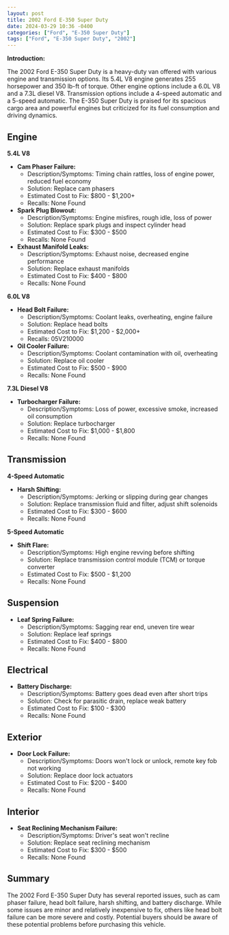 ```yaml
---
layout: post
title: 2002 Ford E-350 Super Duty
date: 2024-03-29 10:36 -0400
categories: ["Ford", "E-350 Super Duty"]
tags: ["Ford", "E-350 Super Duty", "2002"]
---
```

**Introduction:**

The 2002 Ford E-350 Super Duty is a heavy-duty van offered with various engine and transmission options. Its 5.4L V8 engine generates 255 horsepower and 350 lb-ft of torque. Other engine options include a 6.0L V8 and a 7.3L diesel V8. Transmission options include a 4-speed automatic and a 5-speed automatic. The E-350 Super Duty is praised for its spacious cargo area and powerful engines but criticized for its fuel consumption and driving dynamics.

## **Engine**

**5.4L V8**

- **Cam Phaser Failure:**
  - Description/Symptoms: Timing chain rattles, loss of engine power, reduced fuel economy
  - Solution: Replace cam phasers
  - Estimated Cost to Fix: $800 - $1,200+
  - Recalls: None Found
- **Spark Plug Blowout:**
  - Description/Symptoms: Engine misfires, rough idle, loss of power
  - Solution: Replace spark plugs and inspect cylinder head
  - Estimated Cost to Fix: $300 - $500
  - Recalls: None Found
- **Exhaust Manifold Leaks:**
  - Description/Symptoms: Exhaust noise, decreased engine performance
  - Solution: Replace exhaust manifolds
  - Estimated Cost to Fix: $400 - $800
  - Recalls: None Found

**6.0L V8**

- **Head Bolt Failure:**
  - Description/Symptoms: Coolant leaks, overheating, engine failure
  - Solution: Replace head bolts
  - Estimated Cost to Fix: $1,200 - $2,000+
  - Recalls: 05V210000
- **Oil Cooler Failure:**
  - Description/Symptoms: Coolant contamination with oil, overheating
  - Solution: Replace oil cooler
  - Estimated Cost to Fix: $500 - $900
  - Recalls: None Found

**7.3L Diesel V8**

- **Turbocharger Failure:**
  - Description/Symptoms: Loss of power, excessive smoke, increased oil consumption
  - Solution: Replace turbocharger
  - Estimated Cost to Fix: $1,000 - $1,800
  - Recalls: None Found

## **Transmission**

**4-Speed Automatic**

- **Harsh Shifting:**
  - Description/Symptoms: Jerking or slipping during gear changes
  - Solution: Replace transmission fluid and filter, adjust shift solenoids
  - Estimated Cost to Fix: $300 - $600
  - Recalls: None Found

**5-Speed Automatic**

- **Shift Flare:**
  - Description/Symptoms: High engine revving before shifting
  - Solution: Replace transmission control module (TCM) or torque converter
  - Estimated Cost to Fix: $500 - $1,200
  - Recalls: None Found

## **Suspension**

- **Leaf Spring Failure:**
  - Description/Symptoms: Sagging rear end, uneven tire wear
  - Solution: Replace leaf springs
  - Estimated Cost to Fix: $400 - $800
  - Recalls: None Found

## **Electrical**

- **Battery Discharge:**
  - Description/Symptoms: Battery goes dead even after short trips
  - Solution: Check for parasitic drain, replace weak battery
  - Estimated Cost to Fix: $100 - $300
  - Recalls: None Found

## **Exterior**

- **Door Lock Failure:**
  - Description/Symptoms: Doors won't lock or unlock, remote key fob not working
  - Solution: Replace door lock actuators
  - Estimated Cost to Fix: $200 - $400
  - Recalls: None Found

## **Interior**

- **Seat Reclining Mechanism Failure:**
  - Description/Symptoms: Driver's seat won't recline
  - Solution: Replace seat reclining mechanism
  - Estimated Cost to Fix: $300 - $500
  - Recalls: None Found

## **Summary**

The 2002 Ford E-350 Super Duty has several reported issues, such as cam phaser failure, head bolt failure, harsh shifting, and battery discharge. While some issues are minor and relatively inexpensive to fix, others like head bolt failure can be more severe and costly. Potential buyers should be aware of these potential problems before purchasing this vehicle.
